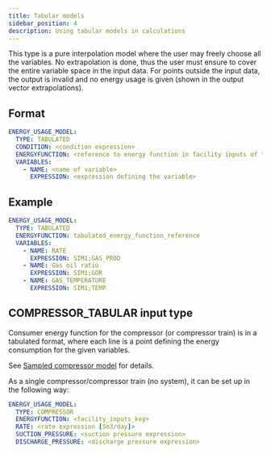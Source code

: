 ```yaml
---
title: Tabular models
sidebar_position: 4
description: Using tabular models in calculations
---
```


This type is a pure interpolation model where the user may freely choose all the variables. No extrapolation is done, thus the user
must ensure to cover the entire variable space in the input data. For points outside the input data, the output is
invalid and no energy usage is given (shown in the output vector extrapolations).

## Format

~~~~~~~~yaml
ENERGY_USAGE_MODEL:
  TYPE: TABULATED
  CONDITION: <condition expression>
  ENERGYFUNCTION: <reference to energy function in facility inputs of type tabular>
  VARIABLES:
    - NAME: <name of variable>
      EXPRESSION: <expression defining the variable>
~~~~~~~~

## Example

~~~~~~~~yaml
ENERGY_USAGE_MODEL:
  TYPE: TABULATED
  ENERGYFUNCTION: tabulated_energy_function_reference
  VARIABLES:
    - NAME: RATE
      EXPRESSION: SIM1;GAS_PROD
    - NAME: Gas oil ratio
      EXPRESSION: SIM1;GOR
    - NAME: GAS_TEMPERATURE
      EXPRESSION: SIM1;TEMP
~~~~~~~~

## COMPRESSOR_TABULAR input type

Consumer energy function for the compressor (or compressor train) is in a tabulated format,
where each line is a point defining the energy consumption for the given variables.

See [Sampled compressor model](../facility_inputs/sampled_compressor_model) for details.

As a single compressor/compressor train (no system), it can be set up in the following way:

~~~~~~~~yaml
ENERGY_USAGE_MODEL:
  TYPE: COMPRESSOR
  ENERGYFUNCTION: <facility_inputs_key>
  RATE: <rate expression [Sm3/day]>
  SUCTION_PRESSURE: <suction pressure expression>
  DISCHARGE_PRESSURE: <discharge pressure expression>
~~~~~~~~